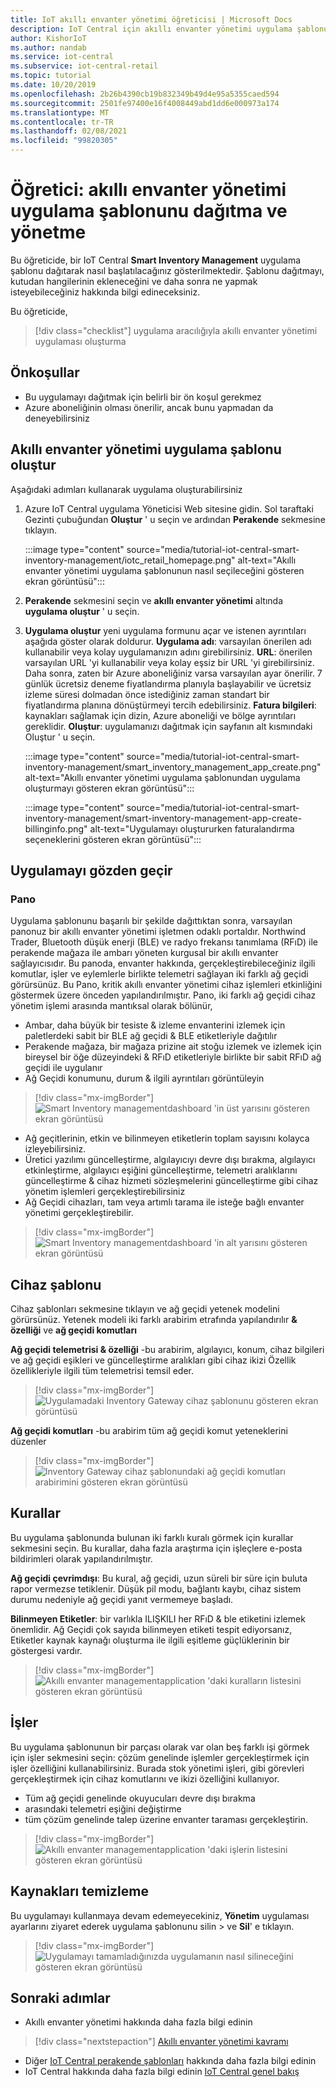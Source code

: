 ```yaml
---
title: IoT akıllı envanter yönetimi öğreticisi | Microsoft Docs
description: IoT Central için akıllı envanter yönetimi uygulama şablonu öğreticisi
author: KishorIoT
ms.author: nandab
ms.service: iot-central
ms.subservice: iot-central-retail
ms.topic: tutorial
ms.date: 10/20/2019
ms.openlocfilehash: 2b26b4390cb19b832349b49d4e95a5355caed594
ms.sourcegitcommit: 2501fe97400e16f4008449abd1dd6e000973a174
ms.translationtype: MT
ms.contentlocale: tr-TR
ms.lasthandoff: 02/08/2021
ms.locfileid: "99820305"
---
```

# <a name="tutorial-deploy-and-walk-through-a-smart-inventory-management-application-template"></a>Öğretici: akıllı envanter yönetimi uygulama şablonunu dağıtma ve yönetme

Bu öğreticide, bir IoT Central **Smart Inventory Management** uygulama şablonu dağıtarak nasıl başlatılacağınız gösterilmektedir. Şablonu dağıtmayı, kutudan hangilerinin ekleneceğini ve daha sonra ne yapmak isteyebileceğiniz hakkında bilgi edineceksiniz.

Bu öğreticide,

> [!div class="checklist"]
> uygulama aracılığıyla akıllı envanter yönetimi uygulaması oluşturma 

## <a name="prerequisites"></a>Önkoşullar

* Bu uygulamayı dağıtmak için belirli bir ön koşul gerekmez
* Azure aboneliğinin olması önerilir, ancak bunu yapmadan da deneyebilirsiniz

## <a name="create-smart-inventory-management-application-template"></a>Akıllı envanter yönetimi uygulama şablonu oluştur

Aşağıdaki adımları kullanarak uygulama oluşturabilirsiniz

1. Azure IoT Central uygulama Yöneticisi Web sitesine gidin. Sol taraftaki Gezinti çubuğundan **Oluştur** ' u seçin ve ardından **Perakende** sekmesine tıklayın.

    :::image type="content" source="media/tutorial-iot-central-smart-inventory-management/iotc_retail_homepage.png" alt-text="Akıllı envanter yönetimi uygulama şablonunun nasıl seçileceğini gösteren ekran görüntüsü":::

2. **Perakende** sekmesini seçin ve **akıllı envanter yönetimi** altında **uygulama oluştur** ' u seçin.

3. **Uygulama oluştur** yeni uygulama formunu açar ve istenen ayrıntıları aşağıda göster olarak doldurur.
    **Uygulama adı**: varsayılan önerilen adı kullanabilir veya kolay uygulamanızın adını girebilirsiniz.
    **URL**: önerilen varsayılan URL 'yi kullanabilir veya kolay eşsiz bir URL 'yi girebilirsiniz. Daha sonra, zaten bir Azure aboneliğiniz varsa varsayılan ayar önerilir. 7 günlük ücretsiz deneme fiyatlandırma planıyla başlayabilir ve ücretsiz izleme süresi dolmadan önce istediğiniz zaman standart bir fiyatlandırma planına dönüştürmeyi tercih edebilirsiniz.
    **Fatura bilgileri**: kaynakları sağlamak için dizin, Azure aboneliği ve bölge ayrıntıları gereklidir.
    **Oluştur**: uygulamanızı dağıtmak için sayfanın alt kısmındaki Oluştur ' u seçin.

    :::image type="content" source="media/tutorial-iot-central-smart-inventory-management/smart_inventory_management_app_create.png" alt-text="Akıllı envanter yönetimi uygulama şablonundan uygulama oluşturmayı gösteren ekran görüntüsü":::

    :::image type="content" source="media/tutorial-iot-central-smart-inventory-management/smart-inventory-management-app-create-billinginfo.png" alt-text="Uygulamayı oluştururken faturalandırma seçeneklerini gösteren ekran görüntüsü":::

## <a name="walk-through-the-application"></a>Uygulamayı gözden geçir 

### <a name="dashboard"></a>Pano 

Uygulama şablonunu başarılı bir şekilde dağıttıktan sonra, varsayılan panonuz bir akıllı envanter yönetimi işletmen odaklı portaldır. Northwind Trader, Bluetooth düşük enerji (BLE) ve radyo frekansı tanımlama (RFıD) ile perakende mağaza ile ambarı yöneten kurgusal bir akıllı envanter sağlayıcısıdır. Bu panoda, envanter hakkında, gerçekleştirebileceğiniz ilgili komutlar, işler ve eylemlerle birlikte telemetri sağlayan iki farklı ağ geçidi görürsünüz. Bu Pano, kritik akıllı envanter yönetimi cihaz işlemleri etkinliğini göstermek üzere önceden yapılandırılmıştır.
Pano, iki farklı ağ geçidi cihaz yönetim işlemi arasında mantıksal olarak bölünür, 
   * Ambar, daha büyük bir tesiste & izleme envanterini izlemek için paletlerdeki sabit bir BLE ağ geçidi & BLE etiketleriyle dağıtılır
   * Perakende mağaza, bir mağaza prizine ait stoğu izlemek ve izlemek için bireysel bir öğe düzeyindeki & RFıD etiketleriyle birlikte bir sabit RFıD ağ geçidi ile uygulanır
   * Ağ Geçidi konumunu, durum & ilgili ayrıntıları görüntüleyin 

> [!div class="mx-imgBorder"]
> ![Smart Inventory managementdashboard 'in üst yarısını gösteren ekran görüntüsü](./media/tutorial-iot-central-smart-inventory-management/smart_inventory_management_dashboard1.png)

   * Ağ geçitlerinin, etkin ve bilinmeyen etiketlerin toplam sayısını kolayca izleyebilirsiniz.
   * Üretici yazılımı güncelleştirme, algılayıcıyı devre dışı bırakma, algılayıcı etkinleştirme, algılayıcı eşiğini güncelleştirme, telemetri aralıklarını güncelleştirme & cihaz hizmeti sözleşmelerini güncelleştirme gibi cihaz yönetim işlemleri gerçekleştirebilirsiniz
   * Ağ Geçidi cihazları, tam veya artımlı tarama ile isteğe bağlı envanter yönetimi gerçekleştirebilir.

> [!div class="mx-imgBorder"]
> ![Smart Inventory managementdashboard 'in alt yarısını gösteren ekran görüntüsü](./media/tutorial-iot-central-smart-inventory-management/smart_inventory_management_dashboard2.png)

## <a name="device-template"></a>Cihaz şablonu
Cihaz şablonları sekmesine tıklayın ve ağ geçidi yetenek modelini görürsünüz. Yetenek modeli iki farklı arabirim etrafında yapılandırılır **& özelliği** ve **ağ geçidi komutları**

**Ağ geçidi telemetrisi & özelliği** -bu arabirim, algılayıcı, konum, cihaz bilgileri ve ağ geçidi eşikleri ve güncelleştirme aralıkları gibi cihaz ikizi Özellik özellikleriyle ilgili tüm telemetrisi temsil eder.

> [!div class="mx-imgBorder"]
> ![Uygulamadaki Inventory Gateway cihaz şablonunu gösteren ekran görüntüsü](./media/tutorial-iot-central-smart-inventory-management/smart_inventory_management_devicetemplate1.png)


**Ağ geçidi komutları** -bu arabirim tüm ağ geçidi komut yeteneklerini düzenler

> [!div class="mx-imgBorder"]
> ![Inventory Gateway cihaz şablonundaki ağ geçidi komutları arabirimini gösteren ekran görüntüsü](./media/tutorial-iot-central-smart-inventory-management/smart_inventory_management_devicetemplate2.png)

## <a name="rules"></a>Kurallar
Bu uygulama şablonunda bulunan iki farklı kuralı görmek için kurallar sekmesini seçin. Bu kurallar, daha fazla araştırma için işleçlere e-posta bildirimleri olarak yapılandırılmıştır.

**Ağ geçidi çevrimdışı**: Bu kural, ağ geçidi, uzun süreli bir süre için buluta rapor vermezse tetiklenir. Düşük pil modu, bağlantı kaybı, cihaz sistem durumu nedeniyle ağ geçidi yanıt vermemeye başladı.

**Bilinmeyen Etiketler**: bir varlıkla ILIŞKILI her RFıD & ble etiketini izlemek önemlidir. Ağ Geçidi çok sayıda bilinmeyen etiketi tespit ediyorsanız, Etiketler kaynak kaynağı oluşturma ile ilgili eşitleme güçlüklerinin bir göstergesi vardır.

> [!div class="mx-imgBorder"]
> ![Akıllı envanter managementapplication 'daki kuralların listesini gösteren ekran görüntüsü](./media/tutorial-iot-central-smart-inventory-management/smart_inventory_management_rules.png)

## <a name="jobs"></a>İşler
Bu uygulama şablonunun bir parçası olarak var olan beş farklı işi görmek için işler sekmesini seçin: çözüm genelinde işlemler gerçekleştirmek için işler özelliğini kullanabilirsiniz. Burada stok yönetimi işleri, gibi görevleri gerçekleştirmek için cihaz komutlarını ve ikizi özelliğini kullanıyor.
   * Tüm ağ geçidi genelinde okuyucuları devre dışı bırakma
   * arasındaki telemetri eşiğini değiştirme 
   * tüm çözüm genelinde talep üzerine envanter taraması gerçekleştirin.

> [!div class="mx-imgBorder"]
> ![Akıllı envanter managementapplication 'daki işlerin listesini gösteren ekran görüntüsü](./media/tutorial-iot-central-smart-inventory-management/smart_inventory_management_jobs.png)

## <a name="clean-up-resources"></a>Kaynakları temizleme

Bu uygulamayı kullanmaya devam edemeyecekiniz, **Yönetim** uygulaması ayarlarını ziyaret ederek uygulama şablonunu silin  >   ve **Sil**' e tıklayın.

> [!div class="mx-imgBorder"]
> ![Uygulamayı tamamladığınızda uygulamanın nasıl silineceğini gösteren ekran görüntüsü](./media/tutorial-iot-central-smart-inventory-management/smart_inventory_management_cleanup.png)

## <a name="next-steps"></a>Sonraki adımlar
* Akıllı envanter yönetimi hakkında daha fazla bilgi edinin 
> [!div class="nextstepaction"]
> [Akıllı envanter yönetimi kavramı](./architecture-smart-inventory-management.md)
* Diğer [IoT Central perakende şablonları](./overview-iot-central-retail.md) hakkında daha fazla bilgi edinin
* IoT Central hakkında daha fazla bilgi edinin [IoT Central genel bakış](../core/overview-iot-central.md)